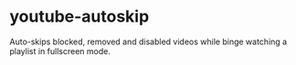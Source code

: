 # youtube-autoskip
Auto-skips blocked, removed and disabled videos while binge watching a playlist in fullscreen mode.
